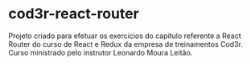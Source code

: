 # cod3r-react-router
Projeto criado para efetuar os exercícios do capítulo referente a React Router do curso de React e Redux da empresa de treinamentos Cod3r. Curso ministrado pelo instrutor Leonardo Moura Leitão.
